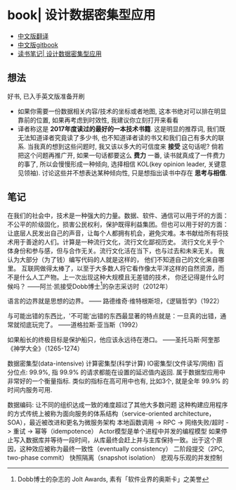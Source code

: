 # book| 设计数据密集型应用

- [中文版翻译](https://github.com/Vonng/ddia)
- [中文版gitbook](https://vonng.gitbooks.io/ddia-cn/content)
- [读书笔记| 设计数据密集型应用](https://www.jianshu.com/p/9c465f674971)

## 想法

好书, 已入手英文版准备开刷

- 如果你需要一份数据相关内容/技术的坐标或者地图, 这本书绝对可以排在明显靠前的位置, 如果再考虑到时效性, 我建议你立刻打开来看看
- 译者称这是 **2017年度读过的最好的一本技术书籍**. 这是明显的推荐词, 我们既无法知道译者究竟读了多少书, 也不知道译者读的书又和我们自己有多大的联系. 当我真的想到这些问题时, 我又该以多大的可信度来 **接受** 这句话呢? 倘若把这个问题再推广开, 如果一句话都要这么 **费力** 一番, 读书就真成了一件费力的事了, 所以会慢慢形成一种倾向, 选择相信 KOL(key opinion leader, 关键意见领袖). 讨论这些并不想表达某种倾向性, 只是想指出读书中存在 **思考与相信**.

## 笔记

在我们的社会中，技术是一种强大的力量。数据、软件、通信可以用于坏的方面：不公平的阶级固化，损害公民权利，保护既得利益集团。但也可以用于好的方面：让底层人民发出自己的声音，让每个人都拥有机会，避免灾难。本书献给所有将技术用于善途的人们。
​计算是一种流行文化，流行文化鄙视历史。 流行文化关乎个体身份和参与感，但与合作无关。流行文化活在当下，也与过去和未来无关。 我认为大部分（为了钱）编写代码的人就是这样的， 他们不知道自己的文化来自哪里。
互联网做得太棒了，以至于大多数人将它看作像太平洋这样的自然资源，而不是什么人工产物。上一次出现这种大规模且无差错的技术， 你还记得是什么时候吗？
——阿兰·凯接受Dobb博士[^1]的杂志采访时（2012年）

语言的边界就是思想的边界。
—— 路德维奇·维特根斯坦，《逻辑哲学》（1922）

与可能出错的东西比，'不可能'出错的东西最显著的特点就是：一旦真的出错，通常就彻底玩完了。
——道格拉斯·亚当斯（1992）

如果船长的终极目标是保护船只，他应该永远待在港口。
——圣托马斯·阿奎那《神学大全》（1265-1274）

数据密集型(data-intensive) 计算密集型(科学计算) IO密集型(文件读写/网络)
百分位点: 99.9%, 指 99.9% 的请求都能在设置的延迟值内返回. 属于数据型应用中非常好的一个衡量指标. 类似的指标在高可用中也有, 比如3个, 就是全年 99.9% 的时间内服务可用.

数据编码: 让不同的组织达成一致的难度超过了其他大多数问题
这种构建应用程序的方式传统上被称为面向服务的体系结构（service-oriented architecture，SOA），最近被改进和更名为微服务架构
本地函数调用 -> RPC -> 网络失败/超时 -> 重试 -> 幂等（idempotence）
Actor模型是单个进程中并发的编程模型
如果停止写入数据库并等待一段时间，从库最终会赶上并与主库保持一致。出于这个原因，这种效应被称为最终一致性（eventually consistency）
二阶段提交（2PC, two-phase commit） 快照隔离（snapshot isolation）
悲观与乐观的并发控制

[^1]: Dobb博士的杂志的 Jolt Awards, 素有「软件业界的奥斯卡」之美誉
